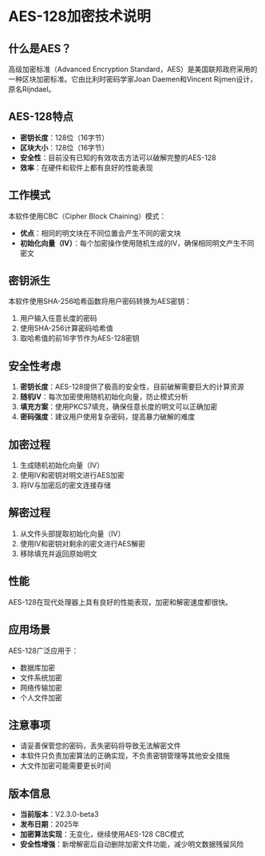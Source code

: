 # AES-128加密技术说明

## 什么是AES？
高级加密标准（Advanced Encryption Standard，AES）是美国联邦政府采用的一种区块加密标准。它由比利时密码学家Joan Daemen和Vincent Rijmen设计，原名Rijndael。

## AES-128特点
- **密钥长度**：128位（16字节）
- **区块大小**：128位（16字节）
- **安全性**：目前没有已知的有效攻击方法可以破解完整的AES-128
- **效率**：在硬件和软件上都有良好的性能表现

## 工作模式
本软件使用CBC（Cipher Block Chaining）模式：
- **优点**：相同的明文块在不同位置会产生不同的密文块
- **初始化向量（IV）**：每个加密操作使用随机生成的IV，确保相同明文产生不同密文

## 密钥派生
本软件使用SHA-256哈希函数将用户密码转换为AES密钥：
1. 用户输入任意长度的密码
2. 使用SHA-256计算密码哈希值
3. 取哈希值的前16字节作为AES-128密钥

## 安全性考虑
1. **密钥长度**：AES-128提供了极高的安全性，目前破解需要巨大的计算资源
2. **随机IV**：每次加密使用随机初始化向量，防止模式分析
3. **填充方案**：使用PKCS7填充，确保任意长度的明文可以正确加密
4. **密码强度**：建议用户使用复杂密码，提高暴力破解的难度

## 加密过程
1. 生成随机初始化向量（IV）
2. 使用IV和密钥对明文进行AES加密
3. 将IV与加密后的密文连接存储

## 解密过程
1. 从文件头部提取初始化向量（IV）
2. 使用IV和密钥对剩余的密文进行AES解密
3. 移除填充并返回原始明文

## 性能
AES-128在现代处理器上具有良好的性能表现，加密和解密速度都很快。

## 应用场景
AES-128广泛应用于：
- 数据库加密
- 文件系统加密
- 网络传输加密
- 个人文件加密

## 注意事项
- 请妥善保管您的密码，丢失密码将导致无法解密文件
- 本软件只负责加密算法的正确实现，不负责密钥管理等其他安全措施
- 大文件加密可能需要更长时间

## 版本信息
- **当前版本**：V2.3.0-beta3
- **发布日期**：2025年
- **加密算法实现**：无变化，继续使用AES-128 CBC模式
- **安全性增强**：新增解密后自动删除加密文件功能，减少明文数据残留风险